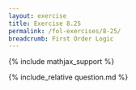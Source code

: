 ```yaml
---
layout: exercise
title: Exercise 8.25
permalink: /fol-exercises/8-25/
breadcrumb: First Order Logic
---
```


{% include mathjax_support %}

<div><i class="arrow-up" data-chapter="fol-exercises" data-exercise="ex_25" data-rating="0"></i></div>
{% include_relative question.md %}
